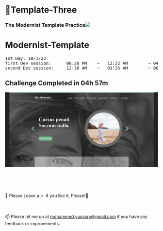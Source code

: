 # <a>🌇Template-Three</a>

<h3>The Modernist Template Practice<img src="https://raw.githubusercontent.com/aemmadi/aemmadi/master/wave.gif" width="30px" style="max-width: 100%;"></h3>

# Modernist-Template

<pre>
1st Day: 10/1/22
first Dev session:      08:20 PM    ~   12:22 AM        ~ 04h 02m
second Dev session:     12:30 AM    ~   01:25 AM        ~ 00h 55m
</pre>

<h2>Challenge Completed in   04h 57m</h2>

![Preview page](preview.jpg)
<br>
<br>
<br>
<br>
<br>

🍬 Please Leave a :star: &nbsp;if you like it, Please!🤩

<br>

📫 Please hit me up at mohammed.yuossry@gmail.com if you have any feedback or improvements.
